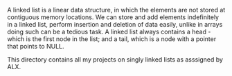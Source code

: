 A linked list is a linear data structure, in which the elements are not stored at contiguous memory locations.
We can store and add elements indefinitely in a linked list, perform insertion and deletion of data easily, unlike in arrays
doing such can be a tedious task. A linked list always contains a head - which is the first node in the list; and a tail, which is a node with a pointer that points to NULL.

This directory contains all my projects on singly linked lists as asssigned by ALX.
